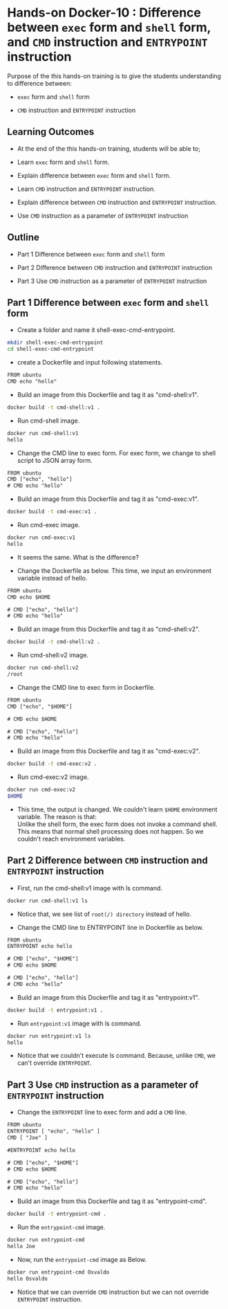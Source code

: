 # Hands-on Docker-10 : Difference between  `exec` form and `shell` form, and `CMD` instruction and `ENTRYPOINT` instruction

Purpose of the this hands-on training is to give the students understanding to difference between:

- `exec` form and `shell` form  

- `CMD` instruction and `ENTRYPOINT` instruction 

## Learning Outcomes

- At the end of the this hands-on training, students will be able to;

- Learn `exec` form and `shell` form. 

- Explain difference between `exec` form and `shell` form.

- Learn `CMD` instruction and `ENTRYPOINT` instruction.

- Explain difference between `CMD` instruction and `ENTRYPOINT` instruction.

- Use `CMD` instruction as a parameter of `ENTRYPOINT` instruction
 
## Outline

- Part 1 Difference between `exec` form and `shell` form

- Part 2 Difference between `CMD` instruction and `ENTRYPOINT` instruction

- Part 3 Use `CMD` instruction as a parameter of `ENTRYPOINT` instruction

## Part 1 Difference between `exec` form and `shell` form

- Create a folder and name it shell-exec-cmd-entrypoint.

```bash
mkdir shell-exec-cmd-entrypoint
cd shell-exec-cmd-entrypoint
```

- create a Dockerfile and input following statements.

```txt
FROM ubuntu
CMD echo "hello"
```

- Build an image from this Dockerfile and tag it as "cmd-shell:v1".

```bash
docker build -t cmd-shell:v1 .
```

- Run cmd-shell image.

```bash
docker run cmd-shell:v1
hello
```

- Change the CMD line to exec form. For exec form, we change to shell script to JSON array form.

```txt
FROM ubuntu
CMD ["echo", "hello"]
# CMD echo "hello"
```

- Build an image from this Dockerfile and tag it as "cmd-exec:v1".

```bash
docker build -t cmd-exec:v1 .
```

- Run cmd-exec image.

```bash
docker run cmd-exec:v1
hello
```

- It seems the same. What is the difference?

- Change the Dockerfile as below. This time, we input an environment variable instead of hello. 

```txt
FROM ubuntu
CMD echo $HOME

# CMD ["echo", "hello"]
# CMD echo "hello"
```

- Build an image from this Dockerfile and tag it as "cmd-shell:v2".

```bash
docker build -t cmd-shell:v2 .
```

- Run cmd-shell:v2 image.

```bash
docker run cmd-shell:v2
/root
```

- Change the CMD line to exec form in Dockerfile.

```txt
FROM ubuntu
CMD ["echo", "$HOME"]

# CMD echo $HOME

# CMD ["echo", "hello"]
# CMD echo "hello"
```

- Build an image from this Dockerfile and tag it as "cmd-exec:v2".

```bash
docker build -t cmd-exec:v2 .
```

- Run cmd-exec:v2 image.

```bash
docker run cmd-exec:v2
$HOME
```

- This time, the output is changed. We couldn't learn `$HOME` environment variable. The reason is that: <br>
Unlike the shell form, the exec form does not invoke a command shell. This means that normal shell processing does not happen. So we couldn't reach environment variables.

## Part 2 Difference between `CMD` instruction and `ENTRYPOINT` instruction

- First, run the cmd-shell:v1 image with ls command.

```bash
docker run cmd-shell:v1 ls
```

- Notice that, we see list of `root(/) directory` instead of hello.

- Change the CMD line to ENTRYPOINT line in Dockerfile as below.

```txt
FROM ubuntu
ENTRYPOINT echo hello

# CMD ["echo", "$HOME"]
# CMD echo $HOME

# CMD ["echo", "hello"]
# CMD echo "hello"
```

- Build an image from this Dockerfile and tag it as "entrypoint:v1".

```bash
docker build -t entrypoint:v1 .
```

- Run `entrypoint:v1` image with ls command.

```bash
docker run entrypoint:v1 ls
hello
```

- Notice that we couldn't execute ls command. Because, unlike `CMD`, we can't override `ENTRYPOINT`.

## Part 3 Use `CMD` instruction as a parameter of `ENTRYPOINT` instruction

- Change the `ENTRYPOINT` line to exec form and add a `CMD` line.

```txt
FROM ubuntu
ENTRYPOINT [ "echo", "hello" ]
CMD [ "Joe" ]

#ENTRYPOINT echo hello

# CMD ["echo", "$HOME"]
# CMD echo $HOME

# CMD ["echo", "hello"]
# CMD echo "hello"
```

- Build an image from this Dockerfile and tag it as "entrypoint-cmd".

```bash
docker build -t entrypoint-cmd .
```

- Run the `entrypoint-cmd` image.

```bash
docker run entrypoint-cmd
hello Joe
```

- Now, run the `entrypoint-cmd` image as Below.

```bash
docker run entrypoint-cmd Osvaldo
hello Osvaldo
```

- Notice that we can override `CMD` instruction but we can not override `ENTRYPOINT` instruction.